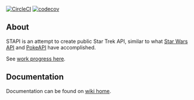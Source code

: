 [![CircleCI](https://circleci.com/gh/cezarykluczynski/stapi.svg?style=svg)](https://circleci.com/gh/cezarykluczynski/stapi)
[![codecov](https://codecov.io/gh/cezarykluczynski/stapi/branch/master/graph/badge.svg)](https://codecov.io/gh/cezarykluczynski/stapi)

## About
STAPI is an attempt to create public Star Trek API, similar to what
[Star Wars API](https://github.com/phalt/swapi) and [PokeAPI](https://github.com/PokeAPI/pokeapi) have accomplished.

See [work progress here](https://github.com/cezarykluczynski/stapi/wiki/Work-progress).

## Documentation
Documentation can be found on [wiki home](https://github.com/cezarykluczynski/stapi/wiki).
